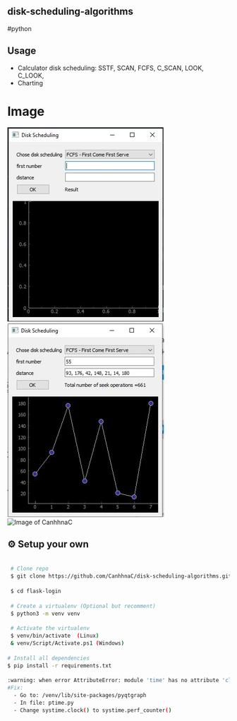 ## disk-scheduling-algorithms
#python

## Usage

* Calculator disk scheduling: SSTF, SCAN, FCFS, C_SCAN, LOOK, C_LOOK,
* Charting

# Image
![Image of CanhhnaC](/images/1.jpg)
![Image of CanhhnaC](/images/2.jpg)
![Image of CanhhnaC](/images/3jpg)

## :gear: Setup your own

```bash
 
 # Clone repo
 $ git clone https://github.com/CanhhnaC/disk-scheduling-algorithms.git
 
 $ cd flask-login
 
 # Create a virtualenv (Optional but recomment)
 $ python3 -m venv venv
 
 # Activate the virtualenv
 $ venv/bin/activate  (Linux)
 & venv/Script/Activate.ps1 (Windows)

# Install all dependencies
$ pip install -r requirements.txt

:warning: when error AttributeError: module 'time' has no attribute 'clock'
#Fix:
  - Go to: /venv/lib/site-packages/pyqtgraph
  - In file: ptime.py
  - Change systime.clock() to systime.perf_counter()
  
```
